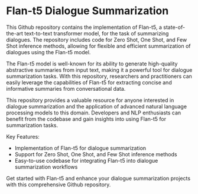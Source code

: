 # Flan-t5 Dialogue Summarization

This Github repository contains the implementation of Flan-t5, a state-of-the-art text-to-text transformer model, for the task of summarizing dialogues. The repository includes code for Zero Shot, One Shot, and Few Shot inference methods, allowing for flexible and efficient summarization of dialogues using the Flan-t5 model.

The Flan-t5 model is well-known for its ability to generate high-quality abstractive summaries from input text, making it a powerful tool for dialogue summarization tasks. With this repository, researchers and practitioners can easily leverage the capabilities of Flan-t5 for extracting concise and informative summaries from conversational data.

This repository provides a valuable resource for anyone interested in dialogue summarization and the application of advanced natural language processing models to this domain. Developers and NLP enthusiasts can benefit from the codebase and gain insights into using Flan-t5 for summarization tasks.

Key Features:
- Implementation of Flan-t5 for dialogue summarization
- Support for Zero Shot, One Shot, and Few Shot inference methods
- Easy-to-use codebase for integrating Flan-t5 into dialogue summarization workflows

Get started with Flan-t5 and enhance your dialogue summarization projects with this comprehensive Github repository.
